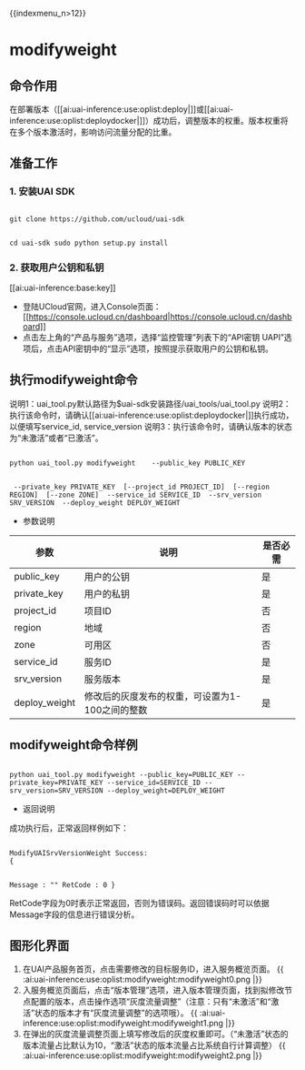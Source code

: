 {{indexmenu_n>12}}
# modifyweight
## 命令作用
在部署版本（[[ai:uai-inference:use:oplist:deploy|]]或[[ai:uai-inference:use:oplist:deploydocker|]]）成功后，调整版本的权重。版本权重将在多个版本激活时，影响访问流量分配的比重。 

## 准备工作
### 1. 安装UAI SDK

<code>
git clone https://github.com/ucloud/uai-sdk

cd uai-sdk
sudo python setup.py install
</code>

### 2. 获取用户公钥和私钥 

[[ai:uai-inference:base:key]]
  * 登陆UCloud官网，进入Console页面：[[https://console.ucloud.cn/dashboard|https://console.ucloud.cn/dashboard]]
  * 点击左上角的“产品与服务”选项，选择“监控管理”列表下的“API密钥 UAPI”选项后，点击API密钥中的“显示”选项，按照提示获取用户的公钥和私钥。



## 执行modifyweight命令

说明1：uai\_tool.py默认路径为$uai-sdk安装路径/uai\_tools/uai\_tool.py 
说明2：执行该命令时，请确认[[ai:uai-inference:use:oplist:deploydocker|]]执行成功，以便填写service\_id, service\_version 
说明3：执行该命令时，请确认版本的状态为“未激活”或者“已激活”。

<code>
python uai_tool.py modifyweight    --public_key PUBLIC_KEY

​          	                   --private_key PRIVATE_KEY
​			  	   [--project_id PROJECT_ID]
​			           [--region REGION]
​          			   [--zone ZONE]
​                 	  	   --service_id SERVICE_ID
​                         	   --srv_version SRV_VERSION
​			  	   --deploy_weight DEPLOY_WEIGHT
</code>

  * 参数说明

| 参数 | 说明 | 是否必需 |
| ---- | ---- | -------- |
|public\_key |用户的公钥|是|
|private\_key |用户的私钥|是|
|project\_id|项目ID|否|
| region   	 | 地域                	        | 否         |
| zone           | 可用区				| 否         |
|service\_id |服务ID|是|
|srv\_version |服务版本|是|
|deploy\_weight|修改后的灰度发布的权重，可设置为1-100之间的整数|是|

## modifyweight命令样例

<code>
python uai_tool.py modifyweight --public_key=PUBLIC_KEY --private_key=PRIVATE_KEY --service_id=SERVICE_ID --srv_version=SRV_VERSION --deploy_weight=DEPLOY_WEIGHT
</code>

  * 返回说明

成功执行后，正常返回样例如下：

<code>
ModifyUAISrvVersionWeight Success:
{

Message : ""
RetCode : 0
}
</code>

RetCode字段为0时表示正常返回，否则为错误码。返回错误码时可以依据Message字段的信息进行错误分析。


## 图形化界面

1. 在UAI产品服务首页，点击需要修改的目标服务ID，进入服务概览页面。 
{{ :ai:uai-inference:use:oplist:modifyweight:modifyweight0.png |}}
2. 入服务概览页面后，点击“版本管理”选项，进入版本管理页面，找到拟修改节点配置的版本，点击操作选项“灰度流量调整”（注意：只有“未激活”和“激活”状态的版本才有“灰度流量调整”的选项哦）。 
{{ :ai:uai-inference:use:oplist:modifyweight:modifyweight1.png |}}
3. 在弹出的灰度流量调整页面上填写修改后的灰度权重即可。（“未激活”状态的版本流量占比默认为10，“激活”状态的版本流量占比系统自行计算调整）
{{ :ai:uai-inference:use:oplist:modifyweight:modifyweight2.png |}}

